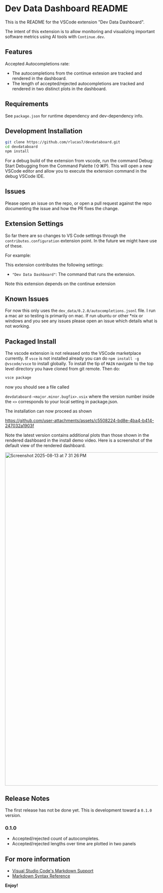 # Dev Data Dashboard README

This is the README for the VSCode extension "Dev Data Dashboard".

The intent of this extension is to allow monitoring and visualizing
important software metrics using AI tools with `Continue.dev`.

## Features

Accepted Autocompletions rate:
 - The autocompletions from the continue extesion are
   tracked and rendered in the dashboard.
 - The length of accepted/rejected autocompletions are
   tracked and rendered in two distinct plots in the
   dashboard.

## Requirements

See `package.json` for runtime dependency and dev-dependency info.

## Development Installation

```bash
git clone https://github.com/rlucas7/devdataboard.git
cd devdataboard
npm install
```

For a debug build of the extension from vscode, run the command Debug: Start Debugging from the Command Palette (⇧⌘P). 
This will open a new VSCode editor and allow you to execute the extension command in the debug VSCode IDE. 

## Issues 

Please open an issue on the repo, or open a pull request against the repo documenting the issue and how the PR fixes the change.

## Extension Settings

So far there are so changes to VS Code settings through the
 `contributes.configuration` extension point. In the future
 we might have use of these.

For example:

This extension contributes the following settings:

* `"Dev Data Dashboard"`: The command that runs the extension.

Note this extension depends on the continue extension

## Known Issues

For now this only uses the `dev_data/0.2.0/autocompletions.jsonl` file.
I run a mac air so testing is primarily on mac. If run ubuntu or other
*nix or windows and you see any issues please open an issue which details
what is not working.

## Packaged Install

The vscode extension is not released onto the VSCode marketplace
currently. If `vsce` is not installed already you can do
`npm install -g @vscode/vsce` to install globally.
To install the tip of `MAIN` navigate to the top level directory
you have cloned from git remote. Then do:

```bash
vsce package
```
now you should see a file called

`devdataboard-<major.minor.bugfix>.vsix`
where the version number inside the `<>` corresponds to your local
setting in package.json.

The installation can now proceed as shown

https://github.com/user-attachments/assets/c5508224-bd8e-4ba4-b414-247032a1903f

Note the latest version contains additional plots
than those shown in the rendered dashboard in the
install demo video. Here is a screenshot of the default
view of the rendered dashboard.

<img width="693" height="1094" alt="Screenshot 2025-08-13 at 7 31 26 PM" src="https://github.com/user-attachments/assets/c9fbc0f8-07aa-45a0-bc7b-de6db38b8a7f" />

## Release Notes

The first release has not be done yet.
This is development toward a `0.1.0` version.

### 0.1.0

- Accepted/rejected count of autocompletes.
- Accepted/rejected lengths over time are plotted in two panels

## For more information

* [Visual Studio Code's Markdown Support](http://code.visualstudio.com/docs/languages/markdown)
* [Markdown Syntax Reference](https://help.github.com/articles/markdown-basics/)

**Enjoy!**
